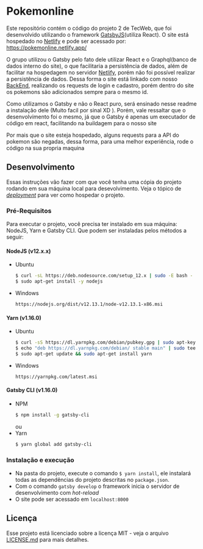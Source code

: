 # Pokemonline

Este repositório contém o código do projeto 2 de TecWeb, que foi desenvolvido utilizando o framework [GatsbyJS](https://www.gatsbyjs.org/)(utiliza React). O site está hospedado no [Netlify](https://www.netlify.com/) e pode ser acessado por: https://pokemonline.netlify.app/

O grupo utilizou o Gatsby pelo fato dele utilizar React e o Graphql(banco de dados interno do site), o que facilitaria a persistência de dados, além de facilitar na hospedagem no servidor [Netlify](https://www.netlify.com/), porém não foi possível realizar a persistência de dados. Dessa forma o site está linkado com nosso [BackEnd](https://github.com/MarceloCMiguel/Backend-Pokemon), realizando os requests de login e cadastro, porém dentro do site os pokemons são adicionados sempre para o mesmo id.

Como utilizamos o Gatsby e não o React puro, será ensinado nesse readme a instalação dele (Muito facil por sinal XD ). Porém, vale ressaltar que o desenvolvimento foi o mesmo, já que o Gatsby é apenas um executador de código em react, facilitando na buildagem para o nosso site

Por mais que o site esteja hospedado, alguns requests para a API do pokemon são negadas, dessa forma, para uma melhor experiência, rode o código na sua propria maquina
## Desenvolvimento

Essas instruções vão fazer com que você tenha uma cópia do projeto rodando em sua máquina local para desevolvimento.
Veja o tópico de [_deployment_](#deployment) para ver como hospedar o projeto.

### Pré-Requisitos

Para executar o projeto, você precisa ter instalado em sua máquina: NodeJS, Yarn e Gatsby CLI. Que podem ser instaladas pelos métodos a seguir:

#### NodeJS (v12.x.x)

- Ubuntu

  ```bash
  $ curl -sL https://deb.nodesource.com/setup_12.x | sudo -E bash -
  $ sudo apt-get install -y nodejs
  ```

- Windows
  ```
  https://nodejs.org/dist/v12.13.1/node-v12.13.1-x86.msi
  ```

#### Yarn (v1.16.0)

- Ubuntu

  ```bash
  $ curl -sS https://dl.yarnpkg.com/debian/pubkey.gpg | sudo apt-key add -
  $ echo "deb https://dl.yarnpkg.com/debian/ stable main" | sudo tee /etc/apt/sources.list.d/yarn.list
  $ sudo apt-get update && sudo apt-get install yarn
  ```

- Windows
  ```
  https://yarnpkg.com/latest.msi
  ```

#### Gatsby CLI (v1.16.0)

- NPM
  ```bash
  $ npm install -g gatsby-cli
  ```
  ou
- Yarn
  ```bash
  $ yarn global add gatsby-cli
  ```

### Instalação e execução

- Na pasta do projeto, execute o comando `$ yarn install`, ele instalará todas as dependências do projeto descritas no `package.json`.
- Com o comando `gatsby develop` o framework inicia o servidor de desenvolvimento com _hot-reload_
- O site pode ser acessado em `localhost:8000`


## Licença

Esse projeto está licenciado sobre a licença MIT - veja o arquivo [LICENSE.md](LICENSE.md) para mais detalhes.
